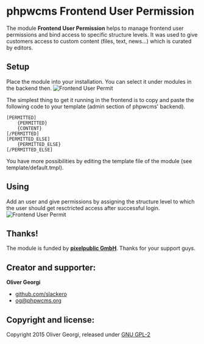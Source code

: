 phpwcms Frontend User Permission
================================

The module **Frontend User Permission** helps to manage frontend user permissions and bind access to specific structure levels. It was used to give customers access to custom content (files, text, news…) which is curated by editors.


Setup
-----

Place the module into your installation. You can select it under modules in the backend then.
![Frontend User Permit](http://www.phpwcms.org/screenshot/mod-feuserpermit-list-view.png)

The simplest thing to get it running in the frontend is to copy and paste the following code to your template (admin section of phpwcms' backend).

```
[PERMITTED]
	{PERMITTED}
	{CONTENT}
[/PERMITTED]
[PERMITTED_ELSE]
	{PERMITTED_ELSE}
[/PERMITTED_ELSE]
```

You have more possibilities by editing the template file of the module (see template/default.tmpl).


Using
-----

Add an user and give permissions by assigning the structure level to which the user should get resctricted access after successful login.
![Frontend User Permit](http://www.phpwcms.org/screenshot/mod-feuserpermit-detail-view.png)


Thanks!
-------

The module is funded by **[pixelpublic GmbH](https://www.pixelpublic.de)**. Thanks for your support guys.


Creator and supporter:
----------------------

**Oliver Georgi**

- [github.com/slackero](https://github.com/slackero)
- <og@phpwcms.org>


Copyright and license:
----------------------

Copyright 2015 Oliver Georgi, released under [GNU GPL-2](https://github.com/slackero/phpwcms-extended/blob/master/LICENSE)
